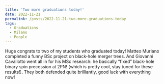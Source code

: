 ```yaml
---
title: 'Two more graduations today!'
date: 2022-11-21
permalink: /posts/2022-11-21-two-more-graduations-today
tags:
  - Graduations
  - Milano
  - People
---
```


Huge congrats to two of my students who graduated today! Matteo Muriano completed a funny BSc project on black-hole merger trees. And Giovanni Cavallotto went all in for his MSc research: he basically “fixed” black-hole binary spin precession at 2PN! (which is pretty cool, stay tuned for these results!). They both defended quite brilliantly, good luck with everything now!

